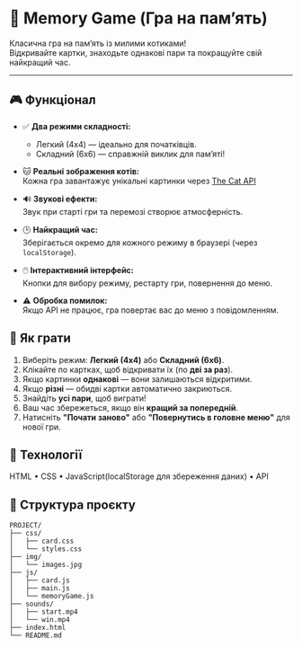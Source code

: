 # 🧠 Memory Game (Гра на пам’ять)

Класична гра на пам’ять із милими котиками!  
Відкривайте картки, знаходьте однакові пари та покращуйте свій найкращий час.

---

## 🎮 Функціонал

- ✅ **Два режими складності:**
  - Легкий (4x4) — ідеально для початківців.
  - Складний (6x6) — справжній виклик для пам’яті!
  
- 🐱 **Реальні зображення котів:**  
  Кожна гра завантажує унікальні картинки через [The Cat API](https://thecatapi.com/)

- 🔊 **Звукові ефекти:**  
  Звук при старті гри та перемозі створює атмосферність.

- 🕒 **Найкращий час:**  
  Зберігається окремо для кожного режиму в браузері (через `localStorage`).

- 🖱️ **Інтерактивний інтерфейс:**  
  Кнопки для вибору режиму, рестарту гри, повернення до меню.

- ⚠️ **Обробка помилок:**  
  Якщо API не працює, гра повертає вас до меню з повідомленням.

## 🎲 Як грати

1. Виберіть режим: **Легкий (4x4)** або **Складний (6x6)**.
2. Клікайте по картках, щоб відкривати їх (по **дві за раз**).
3. Якщо картинки **однакові** — вони залишаються відкритими.
4. Якщо **різні** — обидві картки автоматично закриються.
5. Знайдіть **усі пари**, щоб виграти!
6. Ваш час збережеться, якщо він **кращий за попередній**.
7. Натисніть **"Почати заново"** або **"Повернутись в головне меню"** для нової гри.


## 🧪 Технології

HTML • CSS • JavaScript(localStorage для збереження даних) • API 

## 📂 Структура проєкту

```
PROJECT/
├── css/
│   ├── card.css
│   └── styles.css
├── img/
│   └── images.jpg
├── js/
│   ├── card.js
│   ├── main.js
│   └── memoryGame.js
├── sounds/
│   ├── start.mp4
│   └── win.mp4
├── index.html
└── README.md
```
